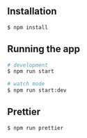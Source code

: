 ## Installation

```bash
$ npm install
```

## Running the app

```bash
# development
$ npm run start

# watch mode
$ npm run start:dev
```

## Prettier

```bash
$ npm run prettier
```